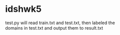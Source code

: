 # idshwk5
test.py will read train.txt and test.txt, then labeled the  
domains in test.txt and output them to result.txt
